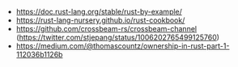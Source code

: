 - https://doc.rust-lang.org/stable/rust-by-example/
- https://rust-lang-nursery.github.io/rust-cookbook/
- https://github.com/crossbeam-rs/crossbeam-channel (https://twitter.com/stjepang/status/1006202765499125760)
- https://medium.com/@thomascountz/ownership-in-rust-part-1-112036b1126b
